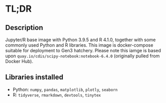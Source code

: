 # TL;DR

## Description
Jupyter/R base image with Python 3.9.5 and R 4.1.0, together with some commonly used Python and R libraries. This image is docker-compose suitable for deployment to Gen3 hatchery. Please note this iamge is based upon `quay.io/cdis/scipy-notebook:notebook-6.4.0` (originally pulled from Docker Hub).

## Libraries installed
* Python: `numpy`, `pandas`, `matplotlib`, `plotly`, `seaborn`
* R: `tidyverse`, `rmarkdown`, `devtools`, `tinytex`
